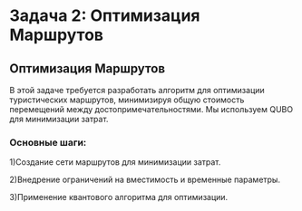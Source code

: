 # Задача 2: Оптимизация Маршрутов

## Оптимизация Маршрутов
В этой задаче требуется разработать алгоритм для оптимизации туристических маршрутов, минимизируя общую стоимость перемещений между достопримечательностями. Мы используем QUBO для минимизации затрат.
### Основные шаги:
1)Создание сети маршрутов для минимизации затрат.

2)Внедрение ограничений на вместимость и временные параметры.

3)Применение квантового алгоритма для оптимизации.
